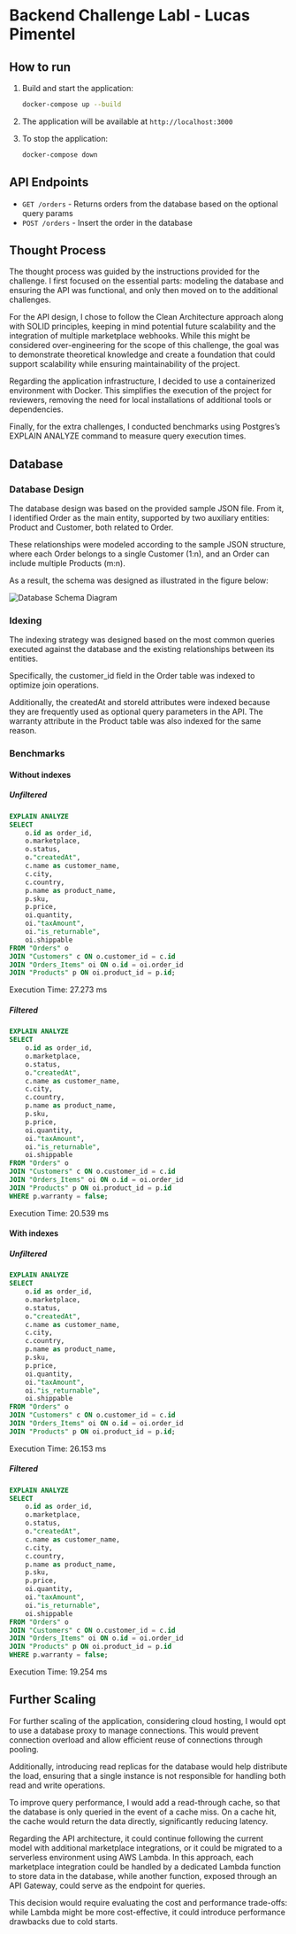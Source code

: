 # Backend Challenge Labl - Lucas Pimentel

## How to run

1. Build and start the application:
   ```bash
   docker-compose up --build
   ```

2. The application will be available at `http://localhost:3000`

3. To stop the application:
   ```bash
   docker-compose down
   ```

## API Endpoints

- `GET /orders` - Returns orders from the database based on the optional query params
- `POST /orders` - Insert the order in the database

## Thought Process
The thought process was guided by the instructions provided for the challenge. I first focused on the essential parts: modeling the database and ensuring the API was functional, and only then moved on to the additional challenges.

For the API design, I chose to follow the Clean Architecture approach along with SOLID principles, keeping in mind potential future scalability and the integration of multiple marketplace webhooks. While this might be considered over-engineering for the scope of this challenge, the goal was to demonstrate theoretical knowledge and create a foundation that could support scalability while ensuring maintainability of the project.

Regarding the application infrastructure, I decided to use a containerized environment with Docker. This simplifies the execution of the project for reviewers, removing the need for local installations of additional tools or dependencies.

Finally, for the extra challenges, I conducted benchmarks using Postgres’s EXPLAIN ANALYZE command to measure query execution times.
## Database
### Database Design 

The database design was based on the provided sample JSON file. From it, I identified Order as the main entity, supported by two auxiliary entities: Product and Customer, both related to Order.

These relationships were modeled according to the sample JSON structure, where each Order belongs to a single Customer (1:n), and an Order can include multiple Products (m:n).

As a result, the schema was designed as illustrated in the figure below:

![Database Schema Diagram](./assets/DiagramDb.png)
### Idexing 
The indexing strategy was designed based on the most common queries executed against the database and the existing relationships between its entities.

Specifically, the customer_id field in the Order table was indexed to optimize join operations. 

Additionally, the createdAt and storeId attributes were indexed because they are frequently used as optional query parameters in the API. The warranty attribute in the Product table was also indexed for the same reason.
### Benchmarks
#### Without indexes
##### Unfiltered
```sql
EXPLAIN ANALYZE
SELECT 
    o.id as order_id,
    o.marketplace,
    o.status,
    o."createdAt",
    c.name as customer_name,
    c.city,
    c.country,
    p.name as product_name,
    p.sku,
    p.price,
    oi.quantity,
    oi."taxAmount",
    oi."is_returnable",
    oi.shippable
FROM "Orders" o
JOIN "Customers" c ON o.customer_id = c.id
JOIN "Orders_Items" oi ON o.id = oi.order_id
JOIN "Products" p ON oi.product_id = p.id;
```
Execution Time: 27.273 ms

##### Filtered

```sql
EXPLAIN ANALYZE
SELECT 
    o.id as order_id,
    o.marketplace,
    o.status,
    o."createdAt",
    c.name as customer_name,
    c.city,
    c.country,
    p.name as product_name,
    p.sku,
    p.price,
    oi.quantity,
    oi."taxAmount",
    oi."is_returnable",
    oi.shippable
FROM "Orders" o
JOIN "Customers" c ON o.customer_id = c.id
JOIN "Orders_Items" oi ON o.id = oi.order_id
JOIN "Products" p ON oi.product_id = p.id
WHERE p.warranty = false;
```
Execution Time: 20.539 ms

#### With indexes
##### Unfiltered
```sql
EXPLAIN ANALYZE
SELECT 
    o.id as order_id,
    o.marketplace,
    o.status,
    o."createdAt",
    c.name as customer_name,
    c.city,
    c.country,
    p.name as product_name,
    p.sku,
    p.price,
    oi.quantity,
    oi."taxAmount",
    oi."is_returnable",
    oi.shippable
FROM "Orders" o
JOIN "Customers" c ON o.customer_id = c.id
JOIN "Orders_Items" oi ON o.id = oi.order_id
JOIN "Products" p ON oi.product_id = p.id;
```
Execution Time: 26.153 ms

##### Filtered

```sql
EXPLAIN ANALYZE
SELECT 
    o.id as order_id,
    o.marketplace,
    o.status,
    o."createdAt",
    c.name as customer_name,
    c.city,
    c.country,
    p.name as product_name,
    p.sku,
    p.price,
    oi.quantity,
    oi."taxAmount",
    oi."is_returnable",
    oi.shippable
FROM "Orders" o
JOIN "Customers" c ON o.customer_id = c.id
JOIN "Orders_Items" oi ON o.id = oi.order_id
JOIN "Products" p ON oi.product_id = p.id
WHERE p.warranty = false;
```
Execution Time: 19.254 ms

## Further Scaling

For further scaling of the application, considering cloud hosting, I would opt to use a database proxy to manage connections. This would prevent connection overload and allow efficient reuse of connections through pooling.

Additionally, introducing read replicas for the database would help distribute the load, ensuring that a single instance is not responsible for handling both read and write operations.

To improve query performance, I would add a read-through cache, so that the database is only queried in the event of a cache miss. On a cache hit, the cache would return the data directly, significantly reducing latency.

Regarding the API architecture, it could continue following the current model with additional marketplace integrations, or it could be migrated to a serverless environment using AWS Lambda. In this approach, each marketplace integration could be handled by a dedicated Lambda function to store data in the database, while another function, exposed through an API Gateway, could serve as the endpoint for queries.

This decision would require evaluating the cost and performance trade-offs: while Lambda might be more cost-effective, it could introduce performance drawbacks due to cold starts.